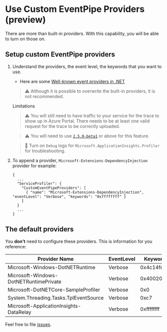 # Use Custom EventPipe Providers (preview)

There are more than built-in providers. With this capability, you will be able to turn on those on.

## Setup custom EventPipe providers

1. Understand the providers, the event level, the keywords that you want to use.
    * Here are some [Well-known event providers in .NET](https://learn.microsoft.com/en-us/dotnet/core/diagnostics/well-known-event-providers)

    > ⚠️ Although it is possible to overwrite the built-in providers, it is not recommended.

    Limitations

    > ⚠️ You will still need to have traffic to your service for the trace to show up in Azure Portal. There needs to be at least one valid request for the trace to be correctly uploaded.

    > ⚠️ You will need to use [`2.5.0-beta1`](https://www.nuget.org/packages/Microsoft.ApplicationInsights.Profiler.AspNetCore/) or above for this feature.

    > 🚩 Turn on `Debug` logs for `Microsoft.ApplicationInsights.Profiler` for troubleshooting.

1. To append a provider, `Microsoft-Extensions-DependencyInjection` provider for example:

    ```jsonc
    {
      ...
      "ServiceProfiler": {
        "CustomEventPipeProviders": [
          { "name": "Microsoft-Extensions-DependencyInjection", "eventLevel": "Verbose", "keywords": "0xffffffff" }
        ]
      }
      ...
    }
    ```

## The default providers

You **don't** need to configure these providers. This is information for you reference:

| Provider Name                           | EventLevel | Keywords    |
| --------------------------------------- | ---------- | ----------- |
| Microsoft-Windows-DotNETRuntime         | Verbose    | 0x4c14fccbd |
| Microsoft-Windows-DotNETRuntimePrivate  | Verbose    | 0x4002000b  |
| Microsoft-DotNETCore-SampleProfiler     | Verbose    | 0x0         |
| System.Threading.Tasks.TplEventSource   | Verbose    | 0xc7        |
| Microsoft-ApplicationInsights-DataRelay | Verbose    | 0xffffffff  |

Feel free to file [issues](https://github.com/microsoft/ApplicationInsights-Profiler-AspNetCore/issues).
